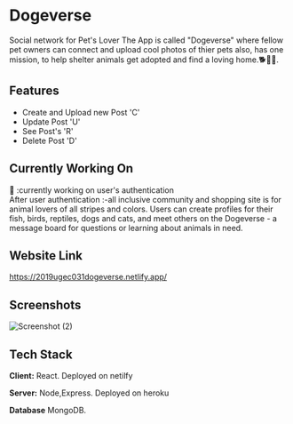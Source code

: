 
# Dogeverse
Social network for Pet's Lover
The App is called "Dogeverse" where fellow pet owners can connect and upload cool photos of thier pets also,
has one mission, to help shelter animals get adopted and find a loving home.🐕🐩🐶.


## Features

- Create and Upload new Post 'C'
- Update Post 'U'
- See Post's 'R'
- Delete Post 'D'


## Currently  Working On
📢 :currently working on user's authentication
<br/>
After user authentication :-all inclusive community and shopping site is for animal lovers of all stripes and colors. Users can create profiles for their fish, birds, reptiles, dogs and cats, and meet others on the Dogeverse - a message board for questions or learning about animals in need.

## Website Link
https://2019ugec031dogeverse.netlify.app/

## Screenshots

![Screenshot (2)](https://user-images.githubusercontent.com/78685271/176116464-7d9c1832-a3be-4a22-a06c-a7eff9124fdf.png)

## Tech Stack

**Client:** React. Deployed on netilfy

**Server:** Node,Express. Deployed on heroku

**Database** MongoDB.

